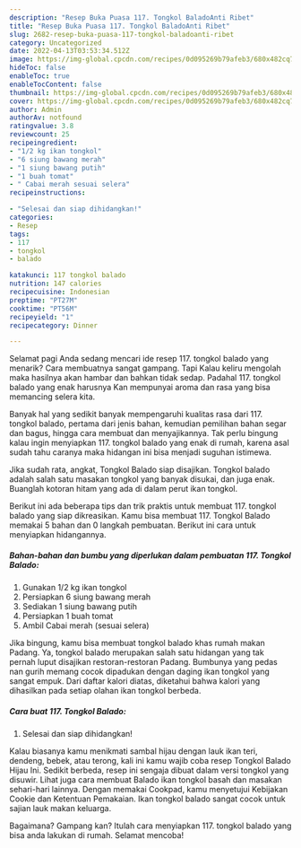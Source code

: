 ```yaml
---
description: "Resep Buka Puasa 117. Tongkol BaladoAnti Ribet"
title: "Resep Buka Puasa 117. Tongkol BaladoAnti Ribet"
slug: 2682-resep-buka-puasa-117-tongkol-baladoanti-ribet
category: Uncategorized
date: 2022-04-13T03:53:34.512Z
image: https://img-global.cpcdn.com/recipes/0d095269b79afeb3/680x482cq70/117-tongkol-balado-foto-resep-utama.jpg
hideToc: false
enableToc: true
enableTocContent: false
thumbnail: https://img-global.cpcdn.com/recipes/0d095269b79afeb3/680x482cq70/117-tongkol-balado-foto-resep-utama.jpg
cover: https://img-global.cpcdn.com/recipes/0d095269b79afeb3/680x482cq70/117-tongkol-balado-foto-resep-utama.jpg
author: Admin
authorAv: notfound
ratingvalue: 3.8
reviewcount: 25
recipeingredient:
- "1/2 kg ikan tongkol"
- "6 siung bawang merah"
- "1 siung bawang putih"
- "1 buah tomat"
- " Cabai merah sesuai selera"
recipeinstructions:

- "Selesai dan siap dihidangkan!"
categories:
- Resep
tags:
- 117
- tongkol
- balado

katakunci: 117 tongkol balado 
nutrition: 147 calories
recipecuisine: Indonesian
preptime: "PT27M"
cooktime: "PT56M"
recipeyield: "1"
recipecategory: Dinner

---
```



Selamat pagi Anda sedang mencari ide resep 117. tongkol balado yang menarik? Cara membuatnya sangat gampang. Tapi Kalau keliru mengolah maka hasilnya akan hambar dan bahkan tidak sedap. Padahal 117. tongkol balado yang enak harusnya Kan mempunyai aroma dan rasa yang bisa memancing selera kita.


Banyak hal yang sedikit banyak mempengaruhi kualitas rasa dari 117. tongkol balado, pertama dari jenis bahan, kemudian pemilihan bahan segar dan bagus, hingga cara membuat dan menyajikannya. Tak perlu bingung kalau ingin menyiapkan 117. tongkol balado yang enak di rumah, karena asal sudah tahu caranya maka hidangan ini bisa menjadi suguhan istimewa.

Jika sudah rata, angkat, Tongkol Balado siap disajikan. Tongkol balado adalah salah satu masakan tongkol yang banyak disukai, dan juga enak. Buanglah kotoran hitam yang ada di dalam perut ikan tongkol.


Berikut ini ada beberapa tips dan trik praktis untuk membuat 117. tongkol balado yang siap dikreasikan. Kamu bisa membuat 117. Tongkol Balado memakai 5 bahan dan 0 langkah pembuatan. Berikut ini cara untuk menyiapkan hidangannya.

<!--inarticleads1-->

##### Bahan-bahan dan bumbu yang diperlukan dalam pembuatan 117. Tongkol Balado:

1. Gunakan 1/2 kg ikan tongkol
1. Persiapkan 6 siung bawang merah
1. Sediakan 1 siung bawang putih
1. Persiapkan 1 buah tomat
1. Ambil  Cabai merah (sesuai selera)


Jika bingung, kamu bisa membuat tongkol balado khas rumah makan Padang. Ya, tongkol balado merupakan salah satu hidangan yang tak pernah luput disajikan restoran-restoran Padang. Bumbunya yang pedas nan gurih memang cocok dipadukan dengan daging ikan tongkol yang sangat empuk. Dari daftar kalori diatas, diketahui bahwa kalori yang dihasilkan pada setiap olahan ikan tongkol berbeda. 

<!--inarticleads2-->

##### Cara buat 117. Tongkol Balado:


1. Selesai dan siap dihidangkan!

Kalau biasanya kamu menikmati sambal hijau dengan lauk ikan teri, dendeng, bebek, atau terong, kali ini kamu wajib coba resep Tongkol Balado Hijau Ini. Sedikit berbeda, resep ini sengaja dibuat dalam versi tongkol yang disuwir. Lihat juga cara membuat Balado ikan tongkol basah dan masakan sehari-hari lainnya. Dengan memakai Cookpad, kamu menyetujui Kebijakan Cookie dan Ketentuan Pemakaian. Ikan tongkol balado sangat cocok untuk sajian lauk makan keluarga. 

Bagaimana? Gampang kan? Itulah cara menyiapkan 117. tongkol balado yang bisa anda lakukan di rumah. Selamat mencoba!
